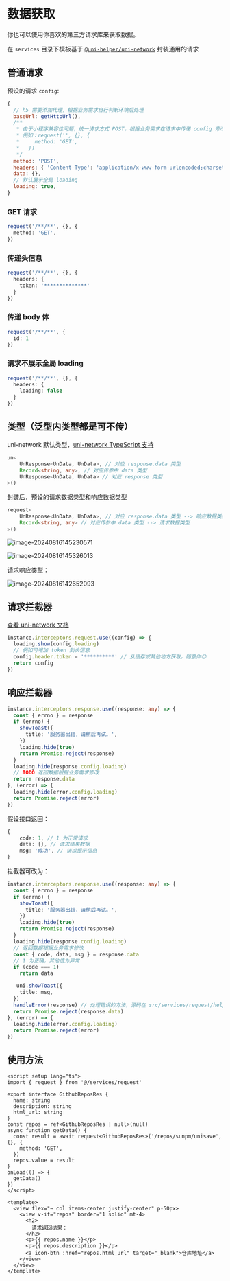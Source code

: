 # 数据获取

你也可以使用你喜欢的第三方请求库来获取数据。

在 `services` 目录下模板基于 [`@uni-helper/uni-network`](https://github.com/uni-helper/uni-network) 封装通用的请求

## 普通请求

预设的请求 `config`:

```js
{
  // h5 需要添加代理，根据业务需求自行判断环境后处理
  baseUrl: getHttpUrl(),
  /**
   * 由于小程序兼容性问题，统一请求方式 POST，根据业务需求在请求中传递 config 修改
   * 例如：request('', {}, {
   *     method: 'GET',
   *   })
   */
  method: 'POST',
  headers: { 'Content-Type': 'application/x-www-form-urlencoded;charset=UTF-8' },
  data: {},
  // 默认展示全局 loading
  loading: true,
}
```

### GET 请求

```ts
request('/**/**', {}, {
  method: 'GET',
})
```

### 传递头信息

```ts
request('/**/**', {}, {
  headers: {
    token: '**************'
  }
})
```

### 传递 body 体

```ts
request('/**/**', {
  id: 1
})
```

### 请求不展示全局 loading

```ts
request('/**/**', {}, {
  headers: {
    loading: false
  }
})
```

## 类型（泛型内类型都是可不传）

uni-network 默认类型，[uni-network TypeScript 支持](https://uni-network.netlify.app/advanced/typescript-support.html)

```ts
un<
    UnResponse<UnData, UnData>, // 对应 response.data 类型
    Record<string, any>, // 对应传参中 data 类型
    UnResponse<UnData, UnData> // 对应 response 类型
>()
```

封装后，预设的请求数据类型和响应数据类型

```ts
request<
    UnResponse<UnData, UnData>, // 对应 response.data 类型 --> 响应数据类型
    Record<string, any> // 对应传参中 data 类型 --> 请求数据类型
>()
```

![image-20240816145230571](https://media.sunpm.me/uPic/2024-08-16/14:52:32-i9WmGZ_image-20240816145230571.png)

![image-20240816145326013](https://media.sunpm.me/uPic/2024-08-16/14:53:27-T02Q9y_image-20240816145326013.png)

请求响应类型：

![image-20240816142652093](https://media.sunpm.me/uPic/2024-08-16/14:26:54-0YBOc4_image-20240816142652093.png)

## 请求拦截器

[查看 uni-network 文档](https://uni-network.netlify.app/advanced/interceptors.html)

```ts
instance.interceptors.request.use((config) => {
  loading.show(config.loading)
  // 例如可增加 token 到头信息
  config.header.token = '**********' // 从缓存或其他地方获取，随意你😊
  return config
})
```

## 响应拦截器

```ts
instance.interceptors.response.use((response: any) => {
  const { errno } = response
  if (errno) {
    showToast({
      title: '服务器出错，请稍后再试。',
    })
    loading.hide(true)
    return Promise.reject(response)
  }
  loading.hide(response.config.loading)
  // TODO 返回数据根据业务需求修改
  return response.data
}, (error) => {
  loading.hide(error.config.loading)
  return Promise.reject(error)
})
```

假设接口返回：

```ts
{
    code: 1, // 1 为正常请求
    data: {}, // 请求结果数据
    msg: '成功', // 请求提示信息
}
```

拦截器可改为：

```ts
instance.interceptors.response.use((response: any) => {
  const { errno } = response
  if (errno) {
    showToast({
      title: '服务器出错，请稍后再试。',
    })
    loading.hide(true)
    return Promise.reject(response)
  }
  loading.hide(response.config.loading)
  // 返回数据根据业务需求修改
  const { code, data, msg } = response.data
  // 1 为正确，其他值为异常
  if (code === 1)
    return data

   uni.showToast({
    title: msg,
  })
  handleError(response) // 处理错误的方法，源码在 src/services/request/helper.ts，具体实现根据业务需求更改
  return Promise.reject(response.data)
}, (error) => {
  loading.hide(error.config.loading)
  return Promise.reject(error)
})
```

## 使用方法

```vue
<script setup lang="ts">
import { request } from '@/services/request'

export interface GithubReposRes {
  name: string
  description: string
  html_url: string
}
const repos = ref<GithubReposRes | null>(null)
async function getData() {
  const result = await request<GithubReposRes>('/repos/sunpm/unisave', {}, {
    method: 'GET',
  })
  repos.value = result
}
onLoad(() => {
  getData()
})
</script>

<template>
  <view flex="~ col items-center justify-center" p-50px>
    <view v-if="repos" border="1 solid" mt-4>
      <h2>
        请求返回结果：
      </h2>
      <p>{{ repos.name }}</p>
      <p>{{ repos.description }}</p>
      <a icon-btn :href="repos.html_url" target="_blank">仓库地址</a>
    </view>
  </view>
</template>
```
